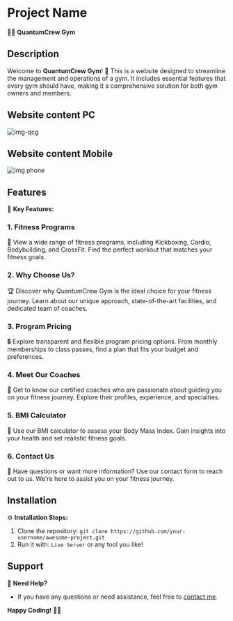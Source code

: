 # Project Name

🏋️‍♂️ **QuantumCrew Gym**

## Description

Welcome to **QuantumCrew Gym**! 🎉 This is a website designed to streamline the management and operations of a gym. It includes essential features that every gym should have, making it a comprehensive solution for both gym owners and members.

## Website content PC

![img-qcg](https://github.com/EstefaniSoto/QuantumCrew-Gym/assets/107286035/11abf463-827c-41e3-b2b5-3a5b113874f5)

## Website content Mobile
![img phone](https://github.com/EstefaniSoto/QuantumCrew-Gym/assets/107286035/c48fb215-7f89-48e1-834c-4174770a3069)





## Features

🌟 **Key Features:**
### 1. Fitness Programs

💪 View a wide range of fitness programs, including Kickboxing, Cardio, Bodybuilding, and CrossFit. Find the perfect workout that matches your fitness goals.

### 2. Why Choose Us?

🏆 Discover why QuantumCrew Gym is the ideal choice for your fitness journey. Learn about our unique approach, state-of-the-art facilities, and dedicated team of coaches.

### 3. Program Pricing

💲 Explore transparent and flexible program pricing options. From monthly memberships to class passes, find a plan that fits your budget and preferences.

### 4. Meet Our Coaches

👟 Get to know our certified coaches who are passionate about guiding you on your fitness journey. Explore their profiles, experience, and specialties.

### 5. BMI Calculator

📏 Use our BMI calculator to assess your Body Mass Index. Gain insights into your health and set realistic fitness goals.

### 6. Contact Us

📧 Have questions or want more information? Use our contact form to reach out to us. We're here to assist you on your fitness journey.


## Installation

⚙️ **Installation Steps:**
1. Clone the repository: `git clone https://github.com/your-username/awesome-project.git`
2. Run it with: `Live Server` or any tool you like!

## Support

🙋 **Need Help?**
- If you have any questions or need assistance, feel free to [contact me](mailto:eri022004@hotmail.com).

**Happy Coding!** 🚀✨



